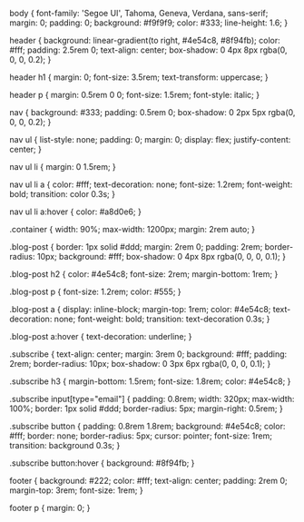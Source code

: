 body {
    font-family: 'Segoe UI', Tahoma, Geneva, Verdana, sans-serif;
    margin: 0;
    padding: 0;
    background: #f9f9f9;
    color: #333;
    line-height: 1.6;
}

header {
    background: linear-gradient(to right, #4e54c8, #8f94fb);
    color: #fff;
    padding: 2.5rem 0;
    text-align: center;
    box-shadow: 0 4px 8px rgba(0, 0, 0, 0.2);
}

header h1 {
    margin: 0;
    font-size: 3.5rem;
    text-transform: uppercase;
}

header p {
    margin: 0.5rem 0 0;
    font-size: 1.5rem;
    font-style: italic;
}

nav {
    background: #333;
    padding: 0.5rem 0;
    box-shadow: 0 2px 5px rgba(0, 0, 0, 0.2);
}

nav ul {
    list-style: none;
    padding: 0;
    margin: 0;
    display: flex;
    justify-content: center;
}

nav ul li {
    margin: 0 1.5rem;
}

nav ul li a {
    color: #fff;
    text-decoration: none;
    font-size: 1.2rem;
    font-weight: bold;
    transition: color 0.3s;
}

nav ul li a:hover {
    color: #a8d0e6;
}

.container {
    width: 90%;
    max-width: 1200px;
    margin: 2rem auto;
}

.blog-post {
    border: 1px solid #ddd;
    margin: 2rem 0;
    padding: 2rem;
    border-radius: 10px;
    background: #fff;
    box-shadow: 0 4px 8px rgba(0, 0, 0, 0.1);
}

.blog-post h2 {
    color: #4e54c8;
    font-size: 2rem;
    margin-bottom: 1rem;
}

.blog-post p {
    font-size: 1.2rem;
    color: #555;
}

.blog-post a {
    display: inline-block;
    margin-top: 1rem;
    color: #4e54c8;
    text-decoration: none;
    font-weight: bold;
    transition: text-decoration 0.3s;
}

.blog-post a:hover {
    text-decoration: underline;
}

.subscribe {
    text-align: center;
    margin: 3rem 0;
    background: #fff;
    padding: 2rem;
    border-radius: 10px;
    box-shadow: 0 3px 6px rgba(0, 0, 0, 0.1);
}

.subscribe h3 {
    margin-bottom: 1.5rem;
    font-size: 1.8rem;
    color: #4e54c8;
}

.subscribe input[type="email"] {
    padding: 0.8rem;
    width: 320px;
    max-width: 100%;
    border: 1px solid #ddd;
    border-radius: 5px;
    margin-right: 0.5rem;
}

.subscribe button {
    padding: 0.8rem 1.8rem;
    background: #4e54c8;
    color: #fff;
    border: none;
    border-radius: 5px;
    cursor: pointer;
    font-size: 1rem;
    transition: background 0.3s;
}

.subscribe button:hover {
    background: #8f94fb;
}

footer {
    background: #222;
    color: #fff;
    text-align: center;
    padding: 2rem 0;
    margin-top: 3rem;
    font-size: 1rem;
}

footer p {
    margin: 0;
}
